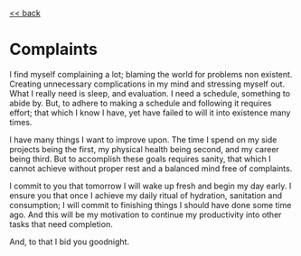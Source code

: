 [<< back](../index.md)

# Complaints

I find myself complaining a lot; blaming the world for problems non existent.
Creating unnecessary complications in my mind and stressing myself out.
What I really need is sleep, and evaluation.
I need a schedule, something to abide by. But, to adhere to making a schedule and following it requires effort; 
that which I know I have, yet have failed to will it into existence many times.


I have many things I want to improve upon. The time I spend on my side projects being the first,
my physical health being second, and my career being third.
But to accomplish these goals requires sanity, that which I cannot achieve without proper rest and a balanced mind free of complaints.


I commit to you that tomorrow I will wake up fresh and begin my day early.
I ensure you that once I achieve my daily ritual of hydration, sanitation and consumption;
I will commit to finishing things I should have done some time ago.
And this will be my motivation to continue my productivity into other tasks that need completion.

And, to that I bid you goodnight.

